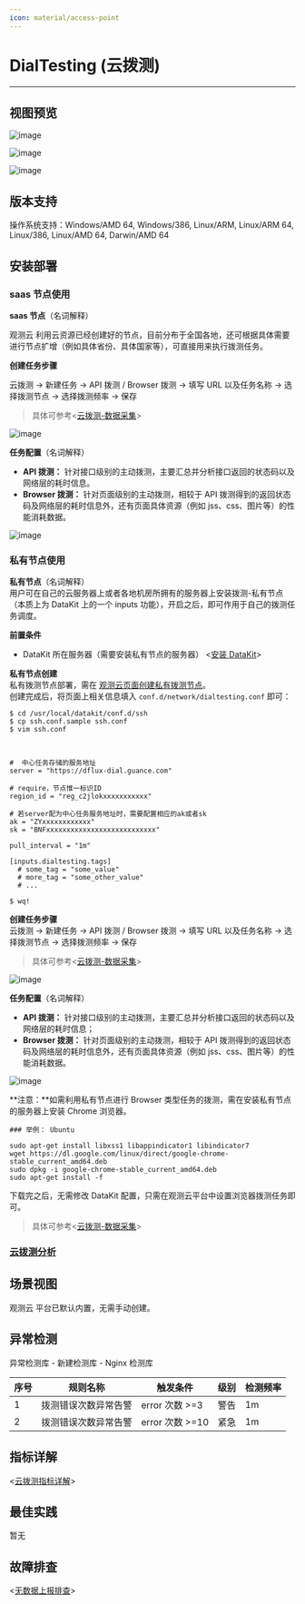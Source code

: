 ```yaml
---
icon: material/access-point
---
```


# DialTesting (云拨测)

---

## 视图预览

![image](../imgs/input-dialtesting-1.png)

![image](../imgs/input-dialtesting-2.png)

![image](../imgs/input-dialtesting-3.png)

## 版本支持

操作系统支持：Windows/AMD 64, Windows/386, Linux/ARM, Linux/ARM 64, Linux/386, Linux/AMD 64, Darwin/AMD 64

## 安装部署

### saas 节点使用

**saas 节点**（名词解释）

观测云 利用云资源已经创建好的节点，目前分布于全国各地，还可根据具体需要进行节点扩增（例如具体省份、具体国家等），可直接用来执行拨测任务。

**创建任务步骤**

云拨测 -> 新建任务 -> API 拨测 / Browser 拨测 -> 填写 URL 以及任务名称 -> 选择拨测节点 -> 选择拨测频率 -> 保存
> 具体可参考<[云拨测-数据采集](../../../usability-monitoring/dialingtest-task/)>

![image](../imgs/input-dialtesting-5.png)

**任务配置**（名词解释）<br />

- **API 拨测：** 针对接口级别的主动拨测，主要汇总并分析接口返回的状态码以及网络层的耗时信息。
- **Browser 拨测：** 针对页面级别的主动拨测，相较于 API 拨测得到的返回状态码及网络层的耗时信息外，还有页面具体资源（例如 jss、css、图片等）的性能消耗数据。

![image](../imgs/input-dialtesting-4.png)


### 私有节点使用

**私有节点**（名词解释）<br />
用户可在自己的云服务器上或者各地机房所拥有的服务器上安装拨测-私有节点（本质上为 DataKit 上的一个 inputs 功能），开启之后，即可作用于自己的拨测任务调度。

**前置条件**

- DataKit 所在服务器（需要安装私有节点的服务器） <[安装 DataKit](../../datakit/datakit-install.md)>

**私有节点创建**<br />
私有拨测节点部署，需在 [观测云页面创建私有拨测节点](../../../usability-monitoring/self-node/)。<br />
创建完成后，将页面上相关信息填入 `conf.d/network/dialtesting.conf` 即可：

```
$ cd /usr/local/datakit/conf.d/ssh
$ cp ssh.conf.sample ssh.conf
$ vim ssh.conf



#  中心任务存储的服务地址
server = "https://dflux-dial.guance.com"

# require，节点惟一标识ID
region_id = "reg_c2jlokxxxxxxxxxxx"

# 若server配为中心任务服务地址时，需要配置相应的ak或者sk
ak = "ZYxxxxxxxxxxxx"
sk = "BNFxxxxxxxxxxxxxxxxxxxxxxxxxxx"

pull_interval = "1m"

[inputs.dialtesting.tags]
  # some_tag = "some_value"
  # more_tag = "some_other_value"
  # ...

$ wq!
```

**创建任务步骤**<br />
云拨测 -> 新建任务 -> API 拨测 / Browser 拨测 -> 填写 URL 以及任务名称 -> 选择拨测节点 -> 选择拨测频率 -> 保存
> 具体可参考<[云拨测-数据采集](../../../usability-monitoring/dialingtest-task/)>

![image](../imgs/input-dialtesting-7.png)

**任务配置**（名词解释）

- **API 拨测：** 针对接口级别的主动拨测，主要汇总并分析接口返回的状态码以及网络层的耗时信息；
- **Browser 拨测：** 针对页面级别的主动拨测，相较于 API 拨测得到的返回状态码及网络层的耗时信息外，还有页面具体资源（例如 jss、css、图片等）的性能消耗数据。

![image](../imgs/input-dialtesting-6.png)


**注意：**如需利用私有节点进行 Browser 类型任务的拨测，需在安装私有节点的服务器上安装 Chrome 浏览器。

```
### 举例： Ubuntu

sudo apt-get install libxss1 libappindicator1 libindicator7
wget https://dl.google.com/linux/direct/google-chrome-stable_current_amd64.deb
sudo dpkg -i google-chrome-stable_current_amd64.deb
sudo apt-get install -f
```

下载完之后，无需修改 DataKit 配置，只需在观测云平台中设置浏览器拨测任务即可。

> 具体可参考<[云拨测-数据采集](../../../usability-monitoring/dialingtest-task/)>

### [云拨测分析](../../usability-monitoring/explorer.md)

## 场景视图

观测云 平台已默认内置，无需手动创建。

## 异常检测

异常检测库 - 新建检测库 - Nginx 检测库

| 序号 | 规则名称             | 触发条件        | 级别 | 检测频率 |
| ---- | -------------------- | --------------- | ---- | -------- |
| 1    | 拨测错误次数异常告警 | error 次数 >=3  | 警告 | 1m       |
| 2    | 拨测错误次数异常告警 | error 次数 >=10 | 紧急 | 1m       |

## 指标详解

<[云拨测指标详解](/datakit/dialtesting#measurements)>

## 最佳实践

暂无

## 故障排查

<[无数据上报排查](../../datakit/why-no-data.md)>
